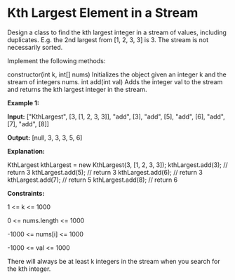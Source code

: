 # Kth Largest Element in a Stream
Design a class to find the kth largest integer in a stream of values, including duplicates. E.g. the 2nd largest from [1, 2, 3, 3] is 3. The stream is not necessarily sorted.

Implement the following methods:

constructor(int k, int[] nums) Initializes the object given an integer k and the stream of integers nums.
int add(int val) Adds the integer val to the stream and returns the kth largest integer in the stream.

**Example 1:**

**Input:**
["KthLargest", [3, [1, 2, 3, 3]], "add", [3], "add", [5], "add", [6], "add", [7], "add", [8]]

**Output:**
[null, 3, 3, 3, 5, 6]

**Explanation:**

KthLargest kthLargest = new KthLargest(3, [1, 2, 3, 3]);
kthLargest.add(3);   // return 3
kthLargest.add(5);   // return 3
kthLargest.add(6);   // return 3
kthLargest.add(7);   // return 5
kthLargest.add(8);   // return 6

**Constraints:**

1 <= k <= 1000

0 <= nums.length <= 1000

-1000 <= nums[i] <= 1000

-1000 <= val <= 1000

There will always be at least k integers in the stream when you search for the kth integer.
